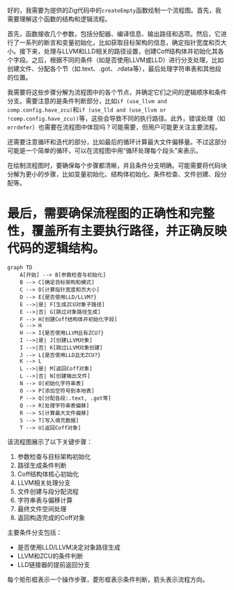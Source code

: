 好的，我需要为提供的Zig代码中的`createEmpty`函数绘制一个流程图。首先，我需要理解这个函数的结构和逻辑流程。

首先，函数接收几个参数，包括分配器、编译信息、输出路径和选项。然后，它进行了一系列的断言和变量初始化，比如获取目标架构的信息，确定指针宽度和页大小。接下来，处理与LLVM和LLD相关的路径设置，创建Coff结构体并初始化其各个字段。之后，根据不同的条件（如是否使用LLVM或LLD）进行分支处理，比如创建文件、分配各个节（如.text、.got、.rdata等），最后处理字符串表和其他段的位置。

我需要将这些步骤分解为流程图中的各个节点，并确定它们之间的逻辑顺序和条件分支。需要注意的是条件判断部分，比如`if (use_llvm and comp.config.have_zcu)`和`if (use_lld and (use_llvm or !comp.config.have_zcu))`等，这些会导致不同的执行路径。此外，错误处理（如`errdefer`）也需要在流程图中体现吗？可能需要，但用户可能更关注主要流程。

还需要注意循环和迭代的部分，比如最后的循环计算最大文件偏移量。不过这部分可能是一个简单的循环，可以在流程图中用“循环处理每个段头”来表示。

在绘制流程图时，要确保每个步骤都清晰，并且条件分支明确。可能需要将代码块分解为更小的步骤，比如变量初始化、结构体初始化、条件检查、文件创建、段分配等。

最后，需要确保流程图的正确性和完整性，覆盖所有主要执行路径，并正确反映代码的逻辑结构。
================================================
```mermaid
graph TD
    A[开始] --> B[参数检查与初始化]
    B --> C[确定目标架构和模式]
    C --> D[计算指针宽度和页大小]
    D --> E{是否使用LLD/LLVM?}
    E -->|是| F[生成ZCU对象子路径]
    E -->|否| G[跳过对象路径生成]
    F --> H[创建Coff结构体并初始化字段]
    G --> H
    H --> I{是否使用LLVM且有ZCU?}
    I -->|是| J[创建LLVM对象]
    I -->|否| K[跳过LLVM对象创建]
    J --> L{是否使用LLD且无ZCU?}
    K --> L
    L -->|是| M[返回Coff对象]
    L -->|否| N[创建输出文件]
    N --> O[初始化字符串表]
    O --> P[添加空符号到本地表]
    P --> Q[分配各段:.text, .got等]
    Q --> R[处理字符串表偏移]
    R --> S[计算最大文件偏移]
    S --> T[写入填充数据]
    T --> U[返回Coff对象]
``` 

该流程图展示了以下关键步骤：
1. 参数检查与目标架构初始化
2. 路径生成条件判断
3. Coff结构体核心初始化
4. LLVM相关处理分支
5. 文件创建与段分配流程
6. 字符串表与偏移计算
7. 最终文件空间处理
8. 返回构造完成的Coff对象

主要条件分支包括：
- 是否使用LLD/LLVM决定对象路径生成
- LLVM和ZCU的条件判断
- LLD链接器的提前返回分支

每个矩形框表示一个操作步骤，菱形框表示条件判断，箭头表示流程方向。